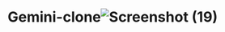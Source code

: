 # Gemini-clone![Screenshot (19)](https://github.com/user-attachments/assets/1e4e6705-d4f2-4690-9a22-655bea340eeb)

